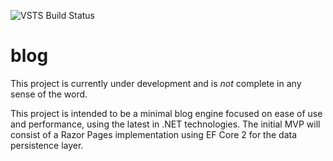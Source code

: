 ![VSTS Build Status](https://mgasparel.visualstudio.com/_apis/public/build/definitions/7c0a6283-f968-4275-ad12-3b02433a73bb/6/badge)

# blog

This project is currently under development and is *not* complete in any sense of the word. 

This project is intended to be a minimal blog engine focused on ease of use and performance, using the latest in .NET technologies. The initial MVP will consist of a Razor Pages implementation using EF Core 2 for the data persistence layer. 